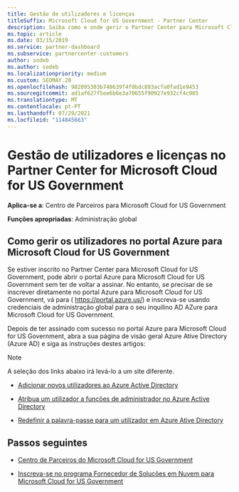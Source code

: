 ```yaml
---
title: Gestão de utilizadores e licenças
titleSuffix: Microsoft Cloud for US Government - Partner Center
description: Saiba como e onde gerir o Partner Center para Microsoft Cloud for US Government parceiros, clientes e licenças, bem como resets de senha.
ms.topic: article
ms.date: 03/15/2019
ms.service: partner-dashboard
ms.subservice: partnercenter-customers
author: sodeb
ms.author: sodeb
ms.localizationpriority: medium
ms.custom: SEOMAY.20
ms.openlocfilehash: 982095303b748639f4f0bdc893acfa0fad1e9453
ms.sourcegitcommit: ad1af627f5ee6b6e3a70655f90927e932cf4c985
ms.translationtype: MT
ms.contentlocale: pt-PT
ms.lasthandoff: 07/29/2021
ms.locfileid: "114845663"
---
```

# <a name="user-and-license-management-in-partner-center-for-microsoft-cloud-for-us-government"></a>Gestão de utilizadores e licenças no Partner Center for Microsoft Cloud for US Government

**Aplica-se a**: Centro de Parceiros para Microsoft Cloud for US Government

**Funções apropriadas**: Administração global

## <a name="how-to-manage-users-in-the-azure-portal-for-microsoft-cloud-for-us-government"></a>Como gerir os utilizadores no portal Azure para Microsoft Cloud for US Government

Se estiver inscrito no Partner Center para Microsoft Cloud for US Government, pode abrir o portal Azure para Microsoft Cloud for US Government sem ter de voltar a assinar. No entanto, se precisar de se inscrever diretamente no portal Azure para Microsoft Cloud for US Government, vá para ( https://portal.azure.us/) e inscreva-se usando credenciais de administração global para o seu inquilino AD AZure para Microsoft Cloud for US Government.

Depois de ter assinado com sucesso no portal Azure para Microsoft Cloud for US Government, abra a sua página de visão geral Azure Ative Directory (Azure AD) e siga as instruções destes artigos:

> [!NOTE]  
> A seleção dos links abaixo irá levá-lo a um site diferente. 

- [Adicionar novos utilizadores ao Azure Active Directory](/azure/active-directory/active-directory-users-create-azure-portal)

- [Atribua um utilizador a funções de administrador no Azure Active Directory](/azure/active-directory/active-directory-users-assign-role-azure-portal)

- [Redefinir a palavra-passe para um utilizador em Azure Ative Directory](/azure/active-directory/active-directory-users-reset-password-azure-portal)

## <a name="next-steps"></a>Passos seguintes

- [Centro de Parceiros do Microsoft Cloud for US Government](partner-center-for-microsoft-us-govt-cloud.md)

- [Inscreva-se no programa Fornecedor de Soluções em Nuvem para Microsoft Cloud for US Government](enroll-in-csp-for-microsoft-us-govt-cloud.md)